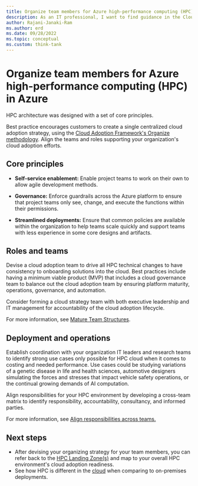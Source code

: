 ```yaml
---
title: Organize team members for Azure high-performance computing (HPC) in Azure
description: As an IT professional, I want to find guidance in the Cloud Adoption Framework covering organization for using Azure High-performance computing (HPC) as part of my IT strategy.
author: Rajani-Janaki-Ram
ms.author: erd
ms.date: 09/28/2022
ms.topic: conceptual
ms.custom: think-tank
---
```


# Organize team members for Azure high-performance computing (HPC) in Azure

HPC architecture was designed with a set of core principles.

Best practice encourages customers to create a single centralized cloud adoption strategy, using the [Cloud Adoption Framework's Organize methodology](../../organize/index.md). Align the teams and roles supporting your organization's cloud adoption efforts.

## Core principles

- **Self-service enablement:** Enable project teams to work on their own to allow agile development methods.

- **Governance:** Enforce guardrails across the Azure platform to ensure that project teams only see, change, and execute the functions within their permissions.

- **Streamlined deployments:** Ensure that common policies are available within the organization to help teams scale quickly and support teams with less experience in some core designs and artifacts.

## Roles and teams

Devise a cloud adoption team to drive all HPC technical changes to have consistency to onboarding solutions into the cloud. Best practices include having a minimum viable product (MVP) that includes a cloud governance team to balance out the cloud adoption team by ensuring platform maturity, operations, governance, and automation.

Consider forming a cloud strategy team with both executive leadership and IT management for accountability of the cloud adoption lifecycle.

For more information, see [Mature Team Structures](../../organize/organization-structures.md).

## Deployment and operations

Establish coordination with your organization IT leaders and research teams to identify strong use cases only possible for HPC cloud when it comes to costing and needed performance. Use cases could be studying variations of a genetic disease in life and health sciences, automotive designers simulating the forces and stresses that impact vehicle safety operations, or the continual growing demands of AI computation.

Align responsibilities for your HPC environment by developing a cross-team matrix to identify responsibility, accountability, consultancy, and informed parties.

For more information, see [Align responsibilities across teams.](../../organize/raci-alignment.md)

## Next steps

- After devising your organizing strategy for your team members, you can refer back to the [HPC Landing Zone(s)](./ready.md) and map to your overall HPC environment's cloud adoption readiness.
- See how HPC is different in the [cloud](/azure/architecture/topics/high-performance-computing#how-is-hpc-different-on-the-cloud) when comparing to on-premises deployments.
